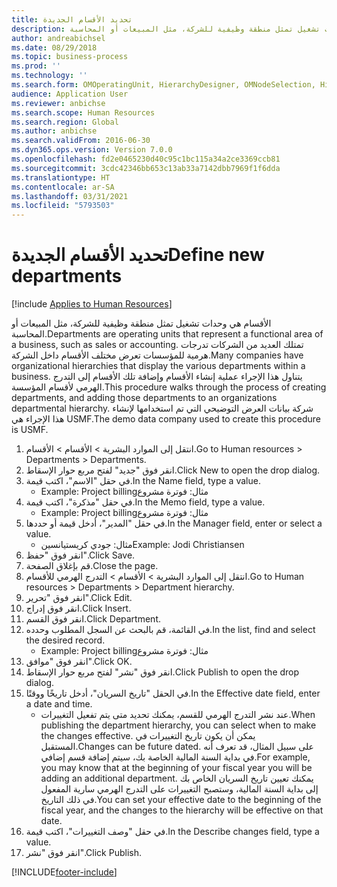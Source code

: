 ```yaml
---
title: تحديد الأقسام الجديدة
description: الأقسام هي وحدات تشغيل تمثل منطقة وظيفية للشركة، مثل المبيعات أو المحاسبة.
author: andreabichsel
ms.date: 08/29/2018
ms.topic: business-process
ms.prod: ''
ms.technology: ''
ms.search.form: OMOperatingUnit, HierarchyDesigner, OMNodeSelection, HierarchyPublishAndCloseForm, HcmPersonnelManagementWorkspace
audience: Application User
ms.reviewer: anbichse
ms.search.scope: Human Resources
ms.search.region: Global
ms.author: anbichse
ms.search.validFrom: 2016-06-30
ms.dyn365.ops.version: Version 7.0.0
ms.openlocfilehash: fd2e0465230d40c95c1bc115a34a2ce3369ccb81
ms.sourcegitcommit: 3cdc42346bb653c13ab33a7142dbb7969f1f6dda
ms.translationtype: HT
ms.contentlocale: ar-SA
ms.lasthandoff: 03/31/2021
ms.locfileid: "5793503"
---
```

# <a name="define-new-departments"></a><span data-ttu-id="42ee1-103">تحديد الأقسام الجديدة</span><span class="sxs-lookup"><span data-stu-id="42ee1-103">Define new departments</span></span>

[!include [Applies to Human Resources](../includes/applies-to-hr.md)]



<span data-ttu-id="42ee1-104">الأقسام هي وحدات تشغيل تمثل منطقة وظيفية للشركة، مثل المبيعات أو المحاسبة.</span><span class="sxs-lookup"><span data-stu-id="42ee1-104">Departments are operating units that represent a functional area of a business, such as sales or accounting.</span></span> <span data-ttu-id="42ee1-105">تمتلك العديد من الشركات تدرجات هرمية للمؤسسات تعرض مختلف الأقسام داخل الشركة.</span><span class="sxs-lookup"><span data-stu-id="42ee1-105">Many companies have organizational hierarchies that display the various departments within a business.</span></span> <span data-ttu-id="42ee1-106">يتناول هذا الإجراء عملية إنشاء الأقسام وإضافة تلك الأقسام إلى التدرج الهرمي لأقسام المؤسسة.</span><span class="sxs-lookup"><span data-stu-id="42ee1-106">This procedure walks through the process of creating departments, and adding those departments to an organizations departmental hierarchy.</span></span> <span data-ttu-id="42ee1-107">شركة بيانات العرض التوضيحي التي تم استخدامها لإنشاء هذا الإجراء هي USMF.</span><span class="sxs-lookup"><span data-stu-id="42ee1-107">The demo data company used to create this procedure is USMF.</span></span>

1. <span data-ttu-id="42ee1-108">انتقل إلى الموارد البشرية > الأقسام > الأقسام.</span><span class="sxs-lookup"><span data-stu-id="42ee1-108">Go to Human resources > Departments > Departments.</span></span>
2. <span data-ttu-id="42ee1-109">انقر فوق "جديد" لفتح مربع حوار الإسقاط‬.</span><span class="sxs-lookup"><span data-stu-id="42ee1-109">Click New to open the drop dialog.</span></span>
3. <span data-ttu-id="42ee1-110">في حقل "الاسم"، اكتب قيمة.</span><span class="sxs-lookup"><span data-stu-id="42ee1-110">In the Name field, type a value.</span></span>
    * <span data-ttu-id="42ee1-111">مثال: ‏‫فوترة مشروع</span><span class="sxs-lookup"><span data-stu-id="42ee1-111">Example: Project billing</span></span>  
4. <span data-ttu-id="42ee1-112">في حقل "مذكرة"، اكتب قيمة.</span><span class="sxs-lookup"><span data-stu-id="42ee1-112">In the Memo field, type a value.</span></span>
    * <span data-ttu-id="42ee1-113">مثال: ‏‫فوترة مشروع</span><span class="sxs-lookup"><span data-stu-id="42ee1-113">Example: Project billing</span></span>  
5. <span data-ttu-id="42ee1-114">في حقل "المدير"، أدخل قيمة أو حددها.</span><span class="sxs-lookup"><span data-stu-id="42ee1-114">In the Manager field, enter or select a value.</span></span>
    * <span data-ttu-id="42ee1-115">مثال: جودي كريستيانسين</span><span class="sxs-lookup"><span data-stu-id="42ee1-115">Example: Jodi Christiansen</span></span>  
6. <span data-ttu-id="42ee1-116">انقر فوق "حفظ".</span><span class="sxs-lookup"><span data-stu-id="42ee1-116">Click Save.</span></span>
7. <span data-ttu-id="42ee1-117">قم بإغلاق الصفحة.</span><span class="sxs-lookup"><span data-stu-id="42ee1-117">Close the page.</span></span>
8. <span data-ttu-id="42ee1-118">انتقل إلى الموارد البشرية > الأقسام > التدرج الهرمي للأقسام.</span><span class="sxs-lookup"><span data-stu-id="42ee1-118">Go to Human resources > Departments > Department hierarchy.</span></span>
9. <span data-ttu-id="42ee1-119">انقر فوق "تحرير".</span><span class="sxs-lookup"><span data-stu-id="42ee1-119">Click Edit.</span></span>
10. <span data-ttu-id="42ee1-120">انقر فوق إدراج.</span><span class="sxs-lookup"><span data-stu-id="42ee1-120">Click Insert.</span></span>
11. <span data-ttu-id="42ee1-121">انقر فوق القسم.</span><span class="sxs-lookup"><span data-stu-id="42ee1-121">Click Department.</span></span>
12. <span data-ttu-id="42ee1-122">في القائمة، قم بالبحث عن السجل المطلوب وحدده.</span><span class="sxs-lookup"><span data-stu-id="42ee1-122">In the list, find and select the desired record.</span></span>
    * <span data-ttu-id="42ee1-123">مثال: ‏‫فوترة مشروع</span><span class="sxs-lookup"><span data-stu-id="42ee1-123">Example: Project billing</span></span>  
13. <span data-ttu-id="42ee1-124">انقر فوق "موافق".</span><span class="sxs-lookup"><span data-stu-id="42ee1-124">Click OK.</span></span>
14. <span data-ttu-id="42ee1-125">انقر فوق "نشر" لفتح مربع حوار الإسقاط‬.</span><span class="sxs-lookup"><span data-stu-id="42ee1-125">Click Publish to open the drop dialog.</span></span>
15. <span data-ttu-id="42ee1-126">في الحقل "تاريخ السريان"، أدخل تاريخًا ووقتًا.</span><span class="sxs-lookup"><span data-stu-id="42ee1-126">In the Effective date field, enter a date and time.</span></span>
    * <span data-ttu-id="42ee1-127">عند نشر التدرج الهرمي للقسم، يمكنك تحديد متى يتم تفعيل التغييرات.</span><span class="sxs-lookup"><span data-stu-id="42ee1-127">When publishing the department hierarchy, you can select when to make the changes effective.</span></span> <span data-ttu-id="42ee1-128">يمكن أن يكون تاريخ التغييرات في المستقبل.</span><span class="sxs-lookup"><span data-stu-id="42ee1-128">Changes can be future dated.</span></span> <span data-ttu-id="42ee1-129">على سبيل المثال، قد تعرف أنه في بداية السنة المالية الخاصة بك، سيتم إضافة قسم إضافي.</span><span class="sxs-lookup"><span data-stu-id="42ee1-129">For example, you may know that at the beginning of your fiscal year you will be adding an additional department.</span></span> <span data-ttu-id="42ee1-130">يمكنك تعيين تاريخ السريان الخاص بك إلى بداية السنة المالية، وستصبح التغييرات على التدرج الهرمي سارية المفعول في ذلك التاريخ.</span><span class="sxs-lookup"><span data-stu-id="42ee1-130">You can set your effective date to the beginning of the fiscal year, and the changes to the hierarchy will be effective on that date.</span></span>  
16. <span data-ttu-id="42ee1-131">في حقل "وصف التغييرات‬"، اكتب قيمة.</span><span class="sxs-lookup"><span data-stu-id="42ee1-131">In the Describe changes field, type a value.</span></span>
17. <span data-ttu-id="42ee1-132">انقر فوق "نشر".</span><span class="sxs-lookup"><span data-stu-id="42ee1-132">Click Publish.</span></span>



[!INCLUDE[footer-include](../includes/footer-banner.md)]